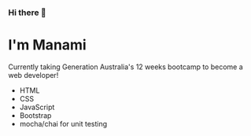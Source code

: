 ### Hi there 👋 
<!--**manami-d/manami-d** is a ✨ _special_ ✨ repository because its `README.md` (this file) appears on your GitHub profile.-->
# I'm Manami
Currently taking Generation Australia's 12 weeks bootcamp to become a web developer!
- HTML
- CSS
- JavaScript
- Bootstrap
- mocha/chai for unit testing

